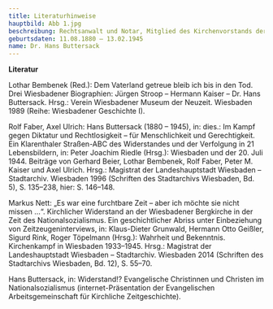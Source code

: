 ```yaml
---
title: Literaturhinweise
hauptbild: Abb 1.jpg
beschreibung: Rechtsanwalt und Notar, Mitglied des Kirchenvorstands der Bergkirchengemeinde, Rechtsbeistand des lokalen Pfarrernotbundes, dann der Bekennenden Kirche und u. a. auch von Wiesbadener Juden
geburtsdaten: 11.08.1880 – 13.02.1945
name: Dr. Hans Buttersack
---
```


**Literatur**

Lothar Bembenek (Red.): Dem Vaterland getreue bleib ich bis in den Tod.
Drei Wiesbadener Biographien: Jürgen Stroop – Hermann Kaiser – Dr. Hans
Buttersack. Hrsg.: Verein Wiesbadener Museum der Neuzeit. Wiesbaden 1989
(Reihe: Wiesbadener Geschichte I).

Rolf Faber, Axel Ulrich: Hans Buttersack (1880 – 1945), in: dies.: Im
Kampf gegen Diktatur und Rechtlosigkeit – für Menschlichkeit und
Gerechtigkeit. Ein Klarenthaler Straßen-ABC des Widerstandes und der
Verfolgung in 21 Lebensbildern, in: Peter Joachim Riedle (Hrsg.):
Wiesbaden und der 20. Juli 1944. Beiträge von Gerhard Beier, Lothar
Bembenek, Rolf Faber, Peter M. Kaiser und Axel Ulrich. Hrsg.: Magistrat
der Landeshauptstadt Wiesbaden – Stadtarchiv. Wiesbaden 1996 (Schriften
des Stadtarchivs Wiesbaden, Bd. 5), S. 135–238, hier: S. 146–148.

Markus Nett: „Es war eine furchtbare Zeit – aber ich möchte sie nicht
missen …“. Kirchlicher Widerstand an der Wiesbadener Bergkirche in der
Zeit des Nationalsozialismus. Ein geschichtlicher Abriss unter
Einbeziehung von Zeitzeugeninterviews, in: Klaus-Dieter Grunwald,
Hermann Otto Geißler, Sigurd Rink, Roger Töpelmann (Hrsg.): Wahrheit und
Bekenntnis. Kirchenkampf in Wiesbaden 1933–1945. Hrsg.: Magistrat der
Landeshauptstadt Wiesbaden – Stadtarchiv. Wiesbaden 2014 (Schriften des
Stadtarchivs Wiesbaden, Bd. 12), S. 55–70.

Hans Buttersack, in: Widerstand!? Evangelische Christinnen und Christen
im Nationalsozialismus (internet-Präsentation der Evangelischen
Arbeitsgemeinschaft für Kirchliche Zeitgeschichte).
